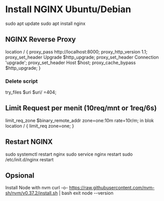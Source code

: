 # Install NGINX Ubuntu/Debian
sudo apt update
sudo apt install nginx

## NGINX Reverse Proxy
location / {
    proxy_pass http://localhost:8000;
    proxy_http_version 1.1;
    proxy_set_header Upgrade $http_upgrade;
    proxy_set_header Connection 'upgrade';
    proxy_set_header Host $host;
    proxy_cache_bypass $http_upgrade;
    }
### Delete script 
try_files $uri $uri/ =404;

## Limit Request per menit (10req/mnt or 1req/6s)
limit_req_zone $binary_remote_addr zone=one:10m rate=10r/m;
in blok location / {
    limit_req zone=one;
}

## Restart NGINX
sudo systemctl restart nginx
sudo service nginx restart
sudo /etc/init.d/nginx restart

## Opsional
Install Node with nvm
curl -o- https://raw.githubusercontent.com/nvm-sh/nvm/v0.37.2/install.sh | bash
exit
node --version
